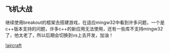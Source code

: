 ## 飞机大战

继续使用breakout的框架去搭建游戏，在适应mingw32中看到许多问题，一个是c++版本支持的问题，许多c++的新应用无法使用，还有一些库不支持mingw32了，他太老了，所以后期会切换到vs上去开发，加油！

    
[!aircraft](https://github.com/ShireHong/OpenGL/blob/master/my_game/aircraft/aircraft.gif)
